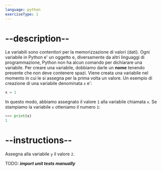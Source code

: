```yaml
---
language: python
exerciseType: 1
---
```


# --description--

Le variabili sono contenitori per la memorizzazione di valori (dati).
Ogni variabile in Python e' un oggetto e, diversamente da altri linguaggi di programmazione, Python non ha alcun comando per dichiarare una variabile.
Per creare una variabile, dobbiamo darle un **nome** tenendo presente che non deve contenere spazi.
Viene creata una variabile nel momento in cui le si assegna per la prima volta un valore.
Un esempio di creazione di una variabile denominata `x` e':
```python
x = 1
```
In questo modo, abbiamo assegnato il valore `1` alla variabile chiamata `x`.
Se stampiamo la variabile `x` otteniamo il numero `1`:
```python
>>> print(x)
1
```

# --instructions--

Assegna alla variabile `y` il valore `2`.

TODO: ___import unit tests manually___
